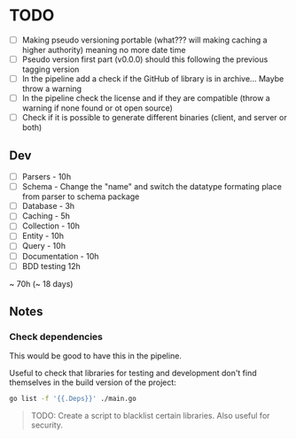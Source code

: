 # TODO
- [ ] Making pseudo versioning portable (what??? will making caching a higher authority) meaning no more date time
- [ ] Pseudo version first part (v0.0.0) should this following the previous tagging version
- [ ] In the pipeline add a check if the GitHub of library is in archive... Maybe throw a warning
- [ ] In the pipeline check the license and if they are compatible (throw a warning if none found or ot open source)
- [ ] Check if it is possible to generate different binaries (client, and server or both)

## Dev
- [ ] Parsers - 10h
- [ ] Schema - Change the "name" and switch the datatype formating place from parser to schema package
- [ ] Database - 3h
- [ ] Caching - 5h
- [ ] Collection - 10h
- [ ] Entity - 10h
- [ ] Query - 10h
- [ ] Documentation - 10h
- [ ] BDD testing 12h

~ 70h (~ 18 days)

## Notes
### Check dependencies
This would be good to have this in the pipeline.

Useful to check that libraries for testing and development don't find themselves in the build version of the project:
```bash
go list -f '{{.Deps}}' ./main.go
```

> TODO: Create a script to blacklist certain libraries.
> Also useful for security.
